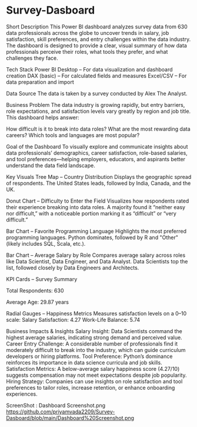 # Survey-Dasboard

Short Description
This Power BI dashboard analyzes survey data from 630 data professionals across the globe to uncover trends in salary, job satisfaction, skill preferences, and entry challenges within the data industry. The dashboard is designed to provide a clear, visual summary of how data professionals perceive their roles, what tools they prefer, and what challenges they face.

 Tech Stack
Power BI Desktop – For data visualization and dashboard creation
DAX (basic) – For calculated fields and measures
Excel/CSV – For data preparation and import

Data Source
The data is taken by a survey conducted by Alex The Analyst.

Business Problem
The data industry is growing rapidly, but entry barriers, role expectations, and satisfaction levels vary greatly by region and job title. This dashboard helps answer:

How difficult is it to break into data roles?
What are the most rewarding data careers?
Which tools and languages are most popular?

 Goal of the Dashboard
To visually explore and communicate insights about data professionals’ demographics, career satisfaction, role-based salaries, and tool preferences—helping employers, educators, and aspirants better understand the data field landscape.

Key Visuals
Tree Map – Country Distribution
Displays the geographic spread of respondents. The United States leads, followed by India, Canada, and the UK.

Donut Chart – Difficulty to Enter the Field
Visualizes how respondents rated their experience breaking into data roles. A majority found it “neither easy nor difficult,” with a noticeable portion marking it as “difficult” or “very difficult.”

Bar Chart – Favorite Programming Language
Highlights the most preferred programming languages. Python dominates, followed by R and "Other" (likely includes SQL, Scala, etc.).

Bar Chart – Average Salary by Role
Compares average salary across roles like Data Scientist, Data Engineer, and Data Analyst. Data Scientists top the list, followed closely by Data Engineers and Architects.

KPI Cards – Survey Summary

Total Respondents: 630

Average Age: 29.87 years

Radial Gauges – Happiness Metrics
Measures satisfaction levels on a 0–10 scale:
Salary Satisfaction: 4.27
Work-Life Balance: 5.74

Business Impacts & Insights
Salary Insight: Data Scientists command the highest average salaries, indicating strong demand and perceived value.
Career Entry Challenge: A considerable number of professionals find it moderately difficult to break into the industry, which can guide curriculum developers or hiring platforms.
Tool Preference: Python’s dominance reinforces its importance in data science curricula and job skills.
Satisfaction Metrics: A below-average salary happiness score (4.27/10) suggests compensation may not meet expectations despite job popularity.
Hiring Strategy: Companies can use insights on role satisfaction and tool preferences to tailor roles, increase retention, or enhance onboarding experiences.


ScreenShot : Dashboard Screenshot.png
https://github.com/priyamvada2209/Survey-Dasboard/blob/main/Dashboard%20Screenshot.png

